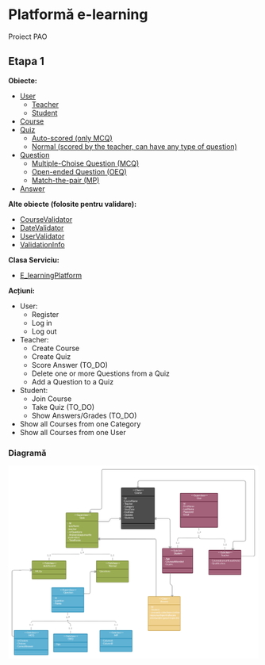 # Platformă e-learning 
Proiect PAO
## Etapa 1
**Obiecte:**
* [User](/src/models/User.java)
   * [Teacher](/src/models/Teacher.java)
   * [Student](/src/models/Student.java)
* [Course](/src/models/Course.java)
* [Quiz](/src/models/Quiz.java)
   * [Auto-scored (only MCQ)](/src/models/AutoScored.java)
   * [Normal (scored by the teacher, can have any type of question)](/src/models/NormalQuiz.java)
* [Question](/src/models/Question.java)
   * [Multiple-Choise Question (MCQ)](/src/models/MCQ.java)
   * [Open-ended Question (OEQ)](/src/models/OEQ.java)
   * [Match-the-pair (MP)](/src/models/MP.java)
* [Answer](/src/models/Answer.java) 

**Alte obiecte (folosite pentru validare):**
* [CourseValidator](/src/services/CourseValidator.java)
* [DateValidator](/src/services/DateValidator.java)
* [UserValidator](/src/services/UserValidator.java)
* [ValidationInfo](/src/services/ValidationInfo.java)

**Clasa Serviciu:**
* [E_learningPlatform](src/services/E_learningPlatform.java)
  
**Acțiuni:**
* User:
   * Register
   * Log in
   * Log out
* Teacher:
   * Create Course
   * Create Quiz
   * Score Answer (TO_DO)
   * Delete one or more Questions from a Quiz
   * Add a Question to a Quiz
 * Student:
   * Join Course
   * Take Quiz (TO_DO)
   * Show Answers/Grades (TO_DO)
 * Show all Courses from one Category
 * Show all Courses from one User

### Diagramă
![Diagram](https://github.com/vladanghelache/Platforma-e-learning/blob/main/E-learning%20Platform-1.png)
